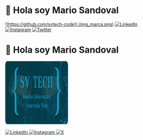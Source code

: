 
<!-- # 👋 Hola soy Mario Sandoval -->

<!--![https://github.com/svtech-code](./img_marca.png)-->

# 👋 Hola soy Mario Sandoval

![https://github.com/svtech-code](./img_marca.png)
[![LinkedIn](https://img.shields.io/badge/LinkedIn-0077B5?style=for-the-badge&logo=linkedin&logoColor=white)](www.linkedin.com/in/mario-sandoval-luengo-a059051b6)
[![Instagram](https://img.shields.io/badge/GitHub-181717?style=for-the-badge&logo=github&logoColor=white)](https://www.instagram.com/svtech_code/)
[![Twitter](https://img.shields.io/badge/X-1DA1F2?style=for-the-badge&logo=twitter&logoColor=white)](https://x.com/svtech_code)

<h1 aling="center">👋 Hola soy Mario Sandoval</h1>

<!-- imagen representativa de mi marca -->
<p aling="center">
  <a href="https://github.com/svtech-code">
    <img src="./img_marca.png" alt="Logo de la marca" width="200px" height="200px" />
  </a>
</p>

<!--redes sociales-->
<p aling="center">
  <a href="www.linkedin.com/in/mario-sandoval-luengo-a059051b6" target="_blank">
    <img src="https://img.shields.io/badge/LinkedIn-0077B5?style=for-the-badge&logo=linkedin&logoColor=white" alt="LinkedIn" />
  </a>

  <a href="" target="_blank">
    <img src="https://img.shields.io/badge/GitHub-181717?style=for-the-badge&logo=github&logoColor=white" alt="Instagram" />
  </a>

  <a href="" target="_blank">
    <img src="https://img.shields.io/badge/X-1DA1F2?style=for-the-badge&logo=twitter&logoColor=white" alt="X" />
  </a>
</p>

